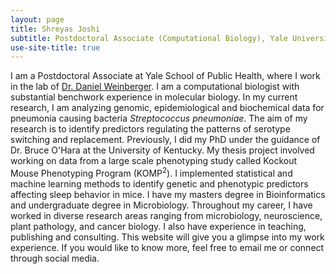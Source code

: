 ```yaml
---
layout: page
title: Shreyas Joshi
subtitle: Postdoctoral Associate (Computational Biology), Yale University
use-site-title: true
---
```


I am a Postdoctoral Associate at Yale School of Public Health, where I work in the lab of [Dr. Daniel Weinberger](https://publichealth.yale.edu/people/daniel_weinberger-1.profile). I am a computational biologist with substantial benchwork experience in molecular biology. In my current research, I am analyzing genomic, epidemiological and biochemical data for pneumonia causing bacteria _Streptococcus pneumoniae_. The aim of my research is to identify predictors regulating the patterns of serotype switching and replacement. Previously, I did my PhD under the guidance of Dr. Bruce O'Hara at the University of Kentucky. My thesis project involved working on data from a large scale phenotyping study called Kockout Mouse Phenotyping Program (KOMP<sup>2</sup>). I implemented statistical and machine learning methods to identify genetic and phenotypic predictors affecting sleep behavior in mice. I have my masters degree in Bioinformatics and undergraduate degree in  Microbiology. Throughout my career, I have worked in diverse research areas ranging from microbiology, neuroscience, plant pathology, and cancer biology. I also have experience in teaching, publishing and consulting. This website will give you a glimpse into my work experience. If you would like to know more, feel free to email me or connect through social media.    

